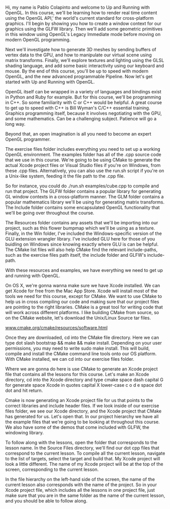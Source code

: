 

Hi, my name is Pablo Colapinto and welcome to Up and Running with OpenGL. In this course, we'll be learning how to render real time content using the OpenGL API,' the world's current standard for cross-platform graphics. I'll begin by showing you how to create a window context for our graphics using the GLFW library. Then we'll add some geometric primitives in this window using OpenGL's Legacy Immediate mode before moving on modern OpenGL programming.

Next we'll investigate how to generate 3D meshes by sending buffers of vertex data to the GPU, and how to manipulate our virtual scene using matrix transforms. Finally, we'll explore textures and lighting using the GLSL shading language, and add some basic interactivity using our keyboard and mouse. By the end of this course, you'll be up to speed with modern OpenGL, and the new advanced programmable Pipeline. Now let's get started with Up and Running with OpenGL.



OpenGL itself can be wrapped in a variety of languages and bindings exist in Python and Ruby for example. But for this course, we'll be programming in C++. So some familiarity with C or C++ would be helpful. A great course to get up to speed with C++ is Bill Wyman's C/C++ essential training. Graphics programming itself, because it involves negotiating with the GPU, and some mathematics. Can be a challenging subject. Patience will go a long way.

Beyond that, an open imagination is all you need to become an expert OpenGL programmer.

The exercise files folder includes everything you need to set up a working OpenGL environment. The examples folder has all of the .cpp source code that we use in this course. We're going to be using CMake to generate the actual Xcode project files or Visual Studio files if you're on Windows, from these .cpp files. Alternatively, you can also use the run.sh script if you're on a Unix-like system, feeding it the file path to the .cpp file.

So for instance, you could do ./run.sh examples/cube.cpp to compile and run that project. The GLFW folder contains a popular library for generating GL window contexts in a cross-platform manner. The GLM folder contains a popular mathematics library we'll be using for generating matrix transforms. The Include folder contains some encapsulated OpenGL functionality that we'll be going over throughout the course.

The Resources folder contains any assets that we'll be importing into our project, such as this flower bumpmap which we'll be using as a texture. Finally, in the Win folder, I've included the Windows-specific version of the GLU extension wrangler library. I've included GLU here for those of you buidling on Windows since knowing exactly where GLU is can be helpful. The CMake list files will also help CMake find the relevant include-paths, such as the exercise files path itself, the include folder and GLFW's include-path.

With these resources and examples, we have everything we need to get up and running with OpenGL.

On OS X, we're gonna wanna make sure we have Xcode installed. We can get Xcode for free from the Mac App Store. Xcode will install most of the tools we need for this course, except for CMake. We want to use CMake to help us in cross compiling our code and making sure that our project files are pointing to the right libraries. CMake is a great tool for writing code that will work across different platforms. I like building CMake from source, so on the CMake website, let's download the Unix/Linux Source tar files.

www.cmake.org/cmake/resources/software.html

Once they are downloaded, cd into the CMake file directory. Here we can type dot slash bootstrap && make && make install. Depending on your user permissions, you may need to write sudo make install. This will build, compile and install the CMake command line tools onto our OS platform. With CMake installed, we can cd into our exercise files folder.

Where we are gonna do here is use CMake to generate an Xcode project file that contains all the lessons for this course. Let's make an Xcode directory, cd into the Xcode directory and type cmake space dash capital G for generate space Xcode in quotes capital X lower-case c o d e space dot dot and hit return.

Cmake is now generating an Xcode project file for us that points to the correct libraries and include header files. If we look inside of our exercise files folder, we see our Xcode directory, and the Xcode project that CMake has generated for us. Let's open that. In our project hierarchy we have all the example files that we're going to be looking at throughout this course. We also have some of the demos that come included with GLFW, the windowing library.

To follow along with the lessons, open the folder that corresponds to the lesson name. In the Source Files directory, we'll find our dot cpp files that correspond to the current lesson. To compile all the current lesson, navigate to the list of targets, select the target and build that. My Xcode project will look a little different. The name of my Xcode project will be at the top of the screen, corresponding to the current lesson.

In the file hierarchy on the left-hand side of the screen, the name of the current lesson also corresponds with the name of the project. So in your Xcode project file, which includes all the lessons in one project file, just make sure that you are in the same folder as the name of the current lesson, and you should be able to follow along.








